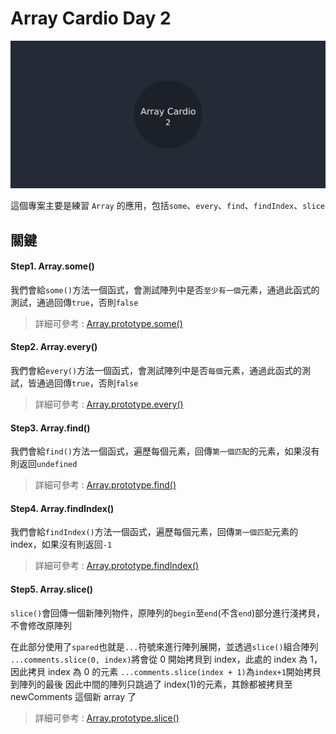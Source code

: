 # Array Cardio Day 2

![Banner](https://github.com/destiny5420/JS-30/blob/develop/07%20-%20Array%20Cardio%20Day%202/banner.png)

這個專案主要是練習 `Array` 的應用，包括`some`、`every`、`find`、`findIndex`、`slice`

## 關鍵

#### Step1. Array.some()

我們會給`some()`方法一個函式，會測試陣列中是否`至少有一個`元素，通過此函式的測試，通過回傳`true`，否則`false`

> 詳細可參考 : [Array.prototype.some()](https://developer.mozilla.org/zh-TW/docs/Web/JavaScript/Reference/Global_Objects/Array/some)

#### Step2. Array.every()

我們會給`every()`方法一個函式，會測試陣列中是否`每個`元素，通過此函式的測試，皆通過回傳`true`，否則`false`

> 詳細可參考 : [Array.prototype.every()](https://developer.mozilla.org/zh-TW/docs/Web/JavaScript/Reference/Global_Objects/Array/every)

#### Step3. Array.find()

我們會給`find()`方法一個函式，遍歷每個元素，回傳`第一個匹配`的元素，如果沒有則返回`undefined`

> 詳細可參考 : [Array.prototype.find()](https://developer.mozilla.org/zh-TW/docs/Web/JavaScript/Reference/Global_Objects/Array/find)

#### Step4. Array.findIndex()

我們會給`findIndex()`方法一個函式，遍歷每個元素，回傳`第一個匹配`元素的 index，如果沒有則返回`-1`

> 詳細可參考 : [Array.prototype.findIndex()](https://developer.mozilla.org/zh-TW/docs/Web/JavaScript/Reference/Global_Objects/Array/findIndex)

#### Step5. Array.slice()

`slice()`會回傳一個新陣列物件，原陣列的`begin`至`end`(不含`end`)部分進行淺拷貝，不會修改原陣列

在此部分使用了`spared`也就是`...`符號來進行陣列展開，並透過`slice()`組合陣列
`...comments.slice(0, index)`將會從 0 開始拷貝到 index，此處的 index 為 1，因此拷貝 index 為 0 的元素
`...comments.slice(index + 1)`為`index+1`開始拷貝到陣列的最後
因此中間的陣列只跳過了 index(1)的元素，其餘都被拷貝至 newComments 這個新 array 了

> 詳細可參考 : [Array.prototype.slice()](https://developer.mozilla.org/zh-TW/docs/Web/JavaScript/Reference/Global_Objects/Array/slice)
